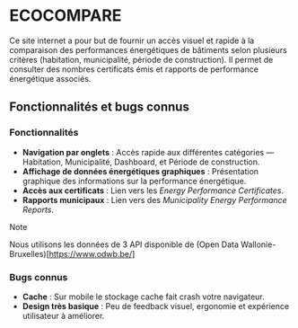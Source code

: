 # ECOCOMPARE

Ce site internet a pour but de fournir un accès visuel et rapide à la comparaison des performances énergétiques de bâtiments selon plusieurs critères (habitation, municipalité, période de construction). Il permet de consulter des nombres certificats émis et rapports de performance énergétique associés.

## Fonctionnalités et bugs connus

### Fonctionnalités

- **Navigation par onglets** : Accès rapide aux différentes catégories — Habitation, Municipalité, Dashboard, et Période de construction.
- **Affichage de données énergétiques graphiques** : Présentation graphique des informations sur la performance énergétique.
- **Accès aux certificats** : Lien vers les *Energy Performance Certificates*.
- **Rapports municipaux** : Lien vers des *Municipality Energy Performance Reports*.

> [!NOTE]
> Nous utilisons les données de 3 API disponible de (Open Data Wallonie-Bruxelles)[https://www.odwb.be/]

### Bugs connus
- **Cache** : Sur mobile le stockage cache fait crash votre navigateur.
- **Design très basique** : Peu de feedback visuel, ergonomie et expérience utilisateur à améliorer.